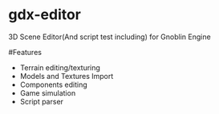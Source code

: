 # gdx-editor
3D Scene Editor(And script test including) for Gnoblin Engine

#Features
- Terrain editing/texturing
- Models and Textures Import
- Components editing
- Game simulation
- Script parser
